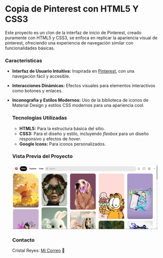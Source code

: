 # Copia de Pinterest con HTML5 Y CSS3

Este proyecto es un clon de la interfaz de inicio de Pinterest, creado puramente con HTML5 y CSS3, se enfoca en replicar la apariencia visual de pinterest, ofreciendo una experiencia de navegación similar con funcionalidades básicas.

### Caracteristicas
+ **Interfaz de Usuario Intuitiva:** Inspirada en [Pinterest](https://www.pinterest.es/), con una navegación fácil y accesible.
+ **Interacciones Dinámicas:** Efectos visuales para elementos interactivos como botones y enlaces.
+ **Inconografía y Estilos Modernos:** Uso de la biblioteca de iconos de Material Design y estilos CSS modernos para una apariencia cool.

  ### Tecnologías Utilizadas
  + **HTML5:** Para la estructura básica del sitio.
  + **CSS3:** Para el diseño y estilo, incluyendo _flexbox_ para un diseño responsivo y efectos de _hover_.
  + **Google Icons:** Para iconos personalizados.
 
  ### Vista Previa del Proyecto
  ![Demo](/imagenes/vp.PNG)
  
  ### Contacto
  Cristal Reyes: [Mi Correo](cristalcorderoreyes.05@gmail.com) 💜
